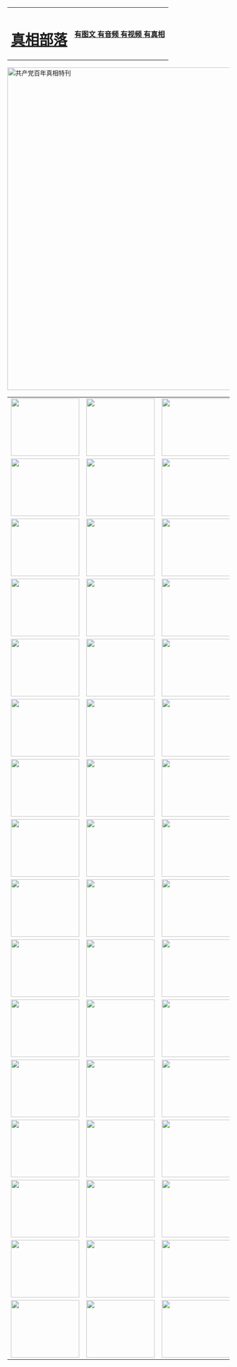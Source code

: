 <table>
<tr>

<td>
	<H1><a href="http://71.zx-fly.com/zx/">真相部落</a></H1>
</td>
<td>
	<H4><a href="http://71.zx-fly.com/zx/">有图文 有音频 有视频 有真相</a></H4>
</td>
</tr>
</table>

 <div ><a href="http://71.zx-fly.com/zx/bngcd/"><img src="http://71.zx-fly.com/zx/bngcd/gcdbnzx.jpg" width="730"  border="0" alt="共产党百年真相特刊"></a></div>

<table>
<tr>
	<td><a href="http://i14.tivivietnam.net/xtr/107/"><img  src ="http://i14.tivivietnam.net/pic/2017/02/107.jpg" width="155px" height="130px"></a></td>
	<td><a href="http://i14.tivivietnam.net/xtr/829/"><img src ="http://i14.tivivietnam.net/pic/2017/02/829.jpg" width="155px" height="130px"></a></td>
	<td><a href="http://i14.tivivietnam.net/xtr/69/"><img  src ="http://i14.tivivietnam.net/pic/2017/02/69.jpg" width="155px" height="130px"></a></td>
	<td><a href="http://i14.tivivietnam.net/xtr/99/"><img  src ="http://i14.tivivietnam.net/pic/2017/02/99.jpg" width="155px" height="130px"></a></td>
</tr>
<tr>
	<td><a href="http://i14.tivivietnam.net/xtr/40/"><img  src ="http://i14.tivivietnam.net/pic/2017/02/40.jpg" width="155px" height="130px"></a></td>
	<td><a href="http://i14.tivivietnam.net/xtr/20/"><img  src ="http://i14.tivivietnam.net/pic/2017/02/20.jpg" width="155px" height="130px"></a></td>
	<td><a href="http://i14.tivivietnam.net/xtr/81/"><img  src ="http://i14.tivivietnam.net/pic/2017/02/81.jpg" width="155px" height="130px"></a></td>
	<td><a href="http://i14.tivivietnam.net/xtr/2/"><img  src ="http://i14.tivivietnam.net/pic/2017/02/2.jpg" width="155px" height="130px"></a></td>
</tr>
<tr>
	<td><a href="http://i14.tivivietnam.net/xtr/86/"><img  src ="http://i14.tivivietnam.net/pic/2017/02/86.jpg" width="155px" height="130px"></a></td>
	<td><a href="http://i14.tivivietnam.net/xtr/109/"><img  src ="http://i14.tivivietnam.net/pic/2017/02/109.jpg" width="155px" height="130px"></a></td>
	<td><a href="http://i14.tivivietnam.net/xtr/1378/"><img  src ="http://i14.tivivietnam.net/pic/2017/02/1378.jpg" width="155px" height="130px"></a></td>
	<td><a href="http://i14.tivivietnam.net/xtr/57/"><img  src ="http://i14.tivivietnam.net/pic/2017/02/57.jpg" width="155px" height="130px"></a></td>
</tr>
<tr>
	<td><a href="http://i14.tivivietnam.net/xtr/1219/"><img  src ="http://i14.tivivietnam.net/pic/2017/02/1219.jpg" width="155px" height="130px"></a></td>
	<td><a href="http://i14.tivivietnam.net/xtr/1220/"><img  src ="http://i14.tivivietnam.net/pic/2017/02/1220.jpg" width="155px" height="130px"></a></td>
	<td><a href="http://i14.tivivietnam.net/xtr/1221/"><img  src ="http://i14.tivivietnam.net/pic/2017/02/1221.jpg" width="155px" height="130px"></a></td>
	<td><a href="http://i14.tivivietnam.net/xtr/51/"><img  src ="http://i14.tivivietnam.net/pic/2017/02/51.jpg" width="155px" height="130px"></a></td>
</tr>
<tr>
	<td><a href="http://i14.tivivietnam.net/xtr/1055/"><img  src ="http://i14.tivivietnam.net/pic/2017/02/1055.jpg" width="155px" height="130px"></a></td>
	<td><a href="http://i14.tivivietnam.net/xtr/611/"><img  src ="http://i14.tivivietnam.net/pic/2017/02/611.jpg" width="155px" height="130px"></a></td>
	<td><a href="http://i14.tivivietnam.net/xtr/1121/"><img  src ="http://i14.tivivietnam.net/pic/2017/02/1121.jpg" width="155px" height="130px"></a></td>
	<td><a href="http://i14.tivivietnam.net/xtr/610/"><img  src ="http://i14.tivivietnam.net/pic/2017/02/610.jpg" width="155px" height="130px"></a></td>
</tr>
<tr>
	<td><a href="http://i14.tivivietnam.net/xtr/1128/"><img  src ="http://i14.tivivietnam.net/pic/2017/02/1128.jpg" width="155px" height="130px"></a></td>
	<td><a href="http://i14.tivivietnam.net/xtr/1395/"><img  src ="http://i14.tivivietnam.net/pic/2017/02/1406.jpg" width="155px" height="130px"></a></td>
	<td><a href="http://i14.tivivietnam.net/xtr/1407/"><img  src ="http://i14.tivivietnam.net/pic/2017/02/1407.jpg" width="155px" height="130px"></a></td>
	<td><a href="http://i14.tivivietnam.net/xtr/934/"><img  src ="http://i14.tivivietnam.net/pic/2017/02/934.jpg" width="155px" height="130px"></a></td>
</tr>
<tr>
	<td><a href="http://i14.tivivietnam.net/xtr/641/"><img  src ="http://i14.tivivietnam.net/pic/2017/02/641.jpg" width="155px" height="130px"></a></td>
	<td><a href="http://i14.tivivietnam.net/xtr/949/"><img  src ="http://i14.tivivietnam.net/pic/2017/02/949.jpg" width="155px" height="130px"></a></td>
	<td><a href="http://i14.tivivietnam.net/xtr/112/"><img  src ="http://i14.tivivietnam.net/pic/2017/02/112.jpg" width="155px" height="130px"></a></td>
	<td><a href="http://i14.tivivietnam.net/xtr/812/"><img  src ="http://i14.tivivietnam.net/pic/2017/02/812.jpg" width="155px" height="130px"></a></td>
</tr>
<tr>
	<td><a href="http://i14.tivivietnam.net/xtr/103/"><img  src ="http://i14.tivivietnam.net/pic/2017/02/103.jpg" width="155px" height="130px"></a></td>
	<td><a href="http://i14.tivivietnam.net/xtr/3/"><img  src ="http://i14.tivivietnam.net/pic/2017/02/3.jpg" width="155px" height="130px"></a></td>
	<td><A href="http://i14.tivivietnam.net/mp4/zx/2015/11/Lkmtt.mp4" target="_blank" title="莲开满天庭"><img  src="http://i14.tivivietnam.net/pic/2015/11/Lkmtt3480_jssor.jpg"  width="155px" height="130px"></A></td>
	<td><A href="http://i14.tivivietnam.net/mp4/zx/2015/11/2013513.mp4" target="_blank" title="飞旋的法轮"><img  src="http://i14.tivivietnam.net/pic/2015/11/falun480_jssor.jpg"  width="155px" height="130px"></A></td>
</tr>
<tr>
	<td><A href="http://i14.tivivietnam.net/mp4/zx/2015/11/NYParade.mp4" target="_blank" title="2004年4月10日法轮功纽约大游行"><img  src="http://i14.tivivietnam.net/pic/2015/11/nyparade480_jssor.jpg"  width="155px" height="130px"></A></td>
	<td><A href="http://i14.tivivietnam.net/mp4/news617/2015/05/WEB_s28093.mp4" target="_blank" title="2015年世界法轮大法日特别报导"><img  src="http://i14.tivivietnam.net/pic/2015/11/p6752711a666997037_jssor.jpg"  width="155px" height="130px"></A></td>
	<td><A href="http://i14.tivivietnam.net/mp4/news829/2015/11/30211_326650.mp4" target="_blank" title="沧州绑架案连审四天 民众抹泪称审好人"><img  src="http://i14.tivivietnam.net/pic/2015/11/changzhou2480_jssor.jpg"  width="155px" height="130px"></A></td>
	<td><A href="http://i14.tivivietnam.net/mp4/mhph/2015/10/changzhou.mp4" target="_blank" title="沧州真相--狮城血泪"><img  src="http://i14.tivivietnam.net/pic/2015/11/changzhou480_jssor.jpg"  width="155px" height="130px"></A></td>
</tr>
<tr>
	<td><A href="http://i14.tivivietnam.net/mp4/mhjd/mhjd_55.mp4" target="_blank" title="正义律师与无罪辩护"><img  src="http://i14.tivivietnam.net/pic/2015/11/wzbh480_jssor.jpg"  width="155px" height="130px"></A></td>
	<td><A href="http://i14.tivivietnam.net/mp4/zx/2015/11/layerkcs.mp4" target="_blank" title="中国的良心--高智晟律师"><img  src="http://i14.tivivietnam.net/pic/2015/11/layerkcs2480_jssor.jpg"  width="155px" height="130px"></A></td>
	<td><A href="http://i14.tivivietnam.net/mp4/mhph/2015/10/szxl.mp4" target="_blank" title="神州血泪--北京、大庆、广东、哈尔滨"><img  src="http://i14.tivivietnam.net/pic/2015/11/szxl480_jssor.jpg"  width="155px" height="130px"></A></td>
	<td><A href="http://i14.tivivietnam.net/mp4/zx/2015/11/TangShanFFXS.mp4" target="_blank" title="真相纪录片：凤凰新生"><img  src="http://i14.tivivietnam.net/pic/2015/11/fhxs2480_jssor.jpg"  width="155px" height="130px"></A></td>
</tr>
<tr>
	<td><A href="http://i14.tivivietnam.net/mp4/zx/2015/11/jidong.mp4" target="_blank" title="冀东监狱的罪恶"><img  src="http://i14.tivivietnam.net/pic/2015/11/jidong480_jssor.jpg"  width="155px" height="130px"></A></td>
	<td><A href="http://i14.tivivietnam.net/mp4/mhph/2015/10/tangshan.mp4" target="_blank" title="凤凰血泪"><img  src="http://i14.tivivietnam.net/pic/2015/11/tangshan480_jssor.jpg"  width="155px" height="130px"></A>
					</div></td>
	<td>	<A href="http://i14.tivivietnam.net/mp4/mhph/2015/10/zfxtzxl.mp4" target="_blank" title="政法系统罪行录--唐山篇"><img  src="http://i14.tivivietnam.net/pic/2015/11/zfxtzxl480_jssor.jpg"  width="155px" height="130px"></A></td>
	<td><A href="http://i14.tivivietnam.net/mp4/mhph/2015/10/QDBG.mp4" target="_blank" title="青岛悲歌"><img  src="http://i14.tivivietnam.net/pic/2015/10/qdbg2480_jssor.jpg"  width="155px" height="130px"></A></td>
</tr>
<tr>
	<td><A href="http://i14.tivivietnam.net/mp4/mhph/2015/10/huludao.mp4" target="_blank" title="葫芦岛永恒的见证"><img  src="http://i14.tivivietnam.net/pic/2015/10/huludao480_jssor.jpg"  width="155px" height="130px"></A></td>
	<td><A href="http://i14.tivivietnam.net/mp4/mhph/2015/10/qbzx.mp4" target="_blank" title="湖畔泉边听真相-济南泉城的传奇"><img  src="http://i14.tivivietnam.net/pic/2015/10/hupan480_jssor.jpg"  width="155px" height="130px"></A></td>
	<td><A href="http://i14.tivivietnam.net/mp4/mhph/2015/10/baoding_dvd_v2.mp4" target="_blank" title="燕赵悲歌"><img  src="http://i14.tivivietnam.net/pic/2015/10/yzbg480_jssor.jpg"  width="155px" height="130px"></A></td>
	<td><A href="http://i14.tivivietnam.net/mp4/zx/2015/11/meihuashi_complete_ED2.0.mp4" target="_blank" title="梅花诗完整版"><img  src="http://i14.tivivietnam.net/pic/2015/11/mhs480_jssor.jpg"  width="155px" height="130px"></A></td>
</tr>
<tr>
	<td><A href="http://i14.tivivietnam.net/mp4/zx/2015/11/fengbei512k.mp4" target="_blank" title="丰碑"><img  src="http://i14.tivivietnam.net/pic/2015/11/fongbei480_jssor.jpg"  width="155px" height="130px"></A></td>
	<td><A href="http://i14.tivivietnam.net/mp4/zx/2015/11/fytdxComplete.mp4" target="_blank" title="风雨天地行全集"><img  src="http://i14.tivivietnam.net/pic/2015/11/fytdxWhite480_jssor.jpg"  width="155px" height="130px"></A></td>
	<td><A href="http://i14.tivivietnam.net/mp4/zx/2015/11/JianZheng.mp4" target="_blank" title="见证"><img  src="http://i14.tivivietnam.net/pic/2015/11/witness480_jssor.jpg"  width="155px" height="130px"></A></td>
	<td><A href="http://i14.tivivietnam.net/mp4/mhph/2015/10/hcym.mp4" target="_blank" title="红朝阴谋"><img  src="http://i14.tivivietnam.net/pic/2015/10/hcym480_jssor.jpg"  width="155px" height="130px"></A></td>
</tr>
<tr>
	<td><A href="http://i14.tivivietnam.net/mp4/zx/2015/11/zfzxPalV3.mp4" target="_blank" title="是自焚还是骗局"><img  src="http://i14.tivivietnam.net/pic/2015/11/zfzx4805_jssor.jpg"  width="155px" height="130px"></A></td>
	<td><A href="http://i14.tivivietnam.net/mp4/zx/2015/11/lsdspMsyTd.mp4" target="_blank" title="历史的审判"><img  src="http://i14.tivivietnam.net/pic/2015/11/lsdsp480_jssor.jpg"  width="155px" height="130px"></A></td>
	<td><A href="http://i14.tivivietnam.net/mp4/news886/2015/11/concat886.mp4" target="_blank" title="一周全球控告江泽民"><img  src="http://i14.tivivietnam.net/pic/2015/11/news886480_jssor.jpg"  width="155px" height="130px"></A></td>
	<td><A href="http://i14.tivivietnam.net/mp4/news1378/2014/08/CQSD_s0_e4_v2_i0-CQSD_4-video.mp4" target="_blank" title="欧洲的抉择"><img  src="http://i14.tivivietnam.net/pic/2015/11/p5143421a564166643-ss_jssor.jpg"  width="155px" height="130px"></A></td>
</tr>
<tr>
	<td><A href="http://i14.tivivietnam.net/mp4/zx/2015/11/hk20150720parade.mp4" target="_blank" title="港法轮功反迫害大游行 大陆游客震撼"><img  src="http://i14.tivivietnam.net/pic/2015/11/281098-ss_jssor.jpg"  width="155px" height="130px"></A></td>
	<td><A href="http://i14.tivivietnam.net/mp4/zx/2015/11/20150720hkParade512k.mp4" target="_blank" title="香港法轮功720游行声援诉江潮"><img  src="http://i14.tivivietnam.net/pic/2015/11/2015720parade480_jssor.jpg"  width="155px" height="130px"></A></td>
	<td><A href="http://i14.tivivietnam.net/mp4/zx/2015/11/hktdc512.mp4" target="_blank" title="香港退党潮"><img  src="http://i14.tivivietnam.net/pic/2015/11/hktdc480_jssor.jpg"  width="155px" height="130px"></A></td>
	<td><A href="http://i14.tivivietnam.net/mp4/news413/2015/11/concat413.mp4" target="_blank" title="本月退党精选"><img  src="http://i14.tivivietnam.net/pic/2015/11/tuidang480_jssor.jpg"  width="155px" height="130px"></A></td>
</tr>
<tr>
	<td><A href="http://i14.tivivietnam.net/mp4/news823/2015/11/TSZG_British_1_QA_A_TSZG-61-1_XinHaoNianZuoZh_P617180.mp4" target="_blank" title="辛灏年：纪念《九评共产党》发表十周年演讲"><img  src="http://i14.tivivietnam.net/pic/2015/11/xhn9p10480_jssor.jpg"  width="155px" height="130px"></A></td>
	<td><A href="http://i14.tivivietnam.net/mp4/news57/2015/11/JPGCD8.mp4" target="_blank" title="【九评之八】评中国共产党的邪教本质"><img  src="http://i14.tivivietnam.net/pic/2015/11/9pkcd8p480_jssor.jpg"  width="155px" height="130px"></A></td>
	<td><A href="http://i14.tivivietnam.net/mp4/other/kao.Chih.Sheng_story.mp4"  target="_blank" title="超越恐惧:高智晟的故事"				style="font-size:20px;"><img src="http://i14.tivivietnam.net/pic/2016/12/GZS201408070902.jpg"  width="155px" height="130px">
						</A></td>
	<td><A href="http://i14.tivivietnam.net/mp4/zx/2016/11/oh10yearsInv.mp4"  target="_blank" title="纪录片《活摘 十年调查》完整版" style="font-size:20px;"><img src="http://i14.tivivietnam.net/pic/2016/11/10yearsOHinv.jpg"  width="155px" height="130px">
						</A></td>
</tr>
</table>


